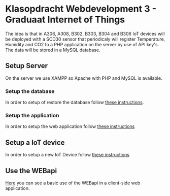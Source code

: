 # Klasopdracht Webdevelopment 3 - Graduaat Internet of Things

The idea is that in A306, A308, B302, B303, B304 and B306 IoT devices will be deployed with a SCD30 sensor that periodicaly will register Temperature, Humidity and CO2 to a PHP application on the server by use of API key's. The data will be stored in a MySQL database.

## Setup Server

On the server we use XAMPP so Apache with PHP and MySQL is available.

### Setup the database

In order to setup of restore the database follow [these instructions](/database/).

### Setup the application

In order to setup the web application follow [these instructions](/server/)

## Setup a IoT device

In order to setup a new IoT Device follow [these instructions](/iotdevice/)

## Use the WEBapi 

[Here](/client/) you can see a basic use of the WEBapi in a client-side web application.